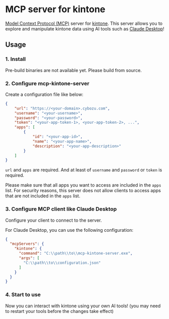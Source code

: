 # MCP server for kintone

[Model Context Protocol (MCP)](https://modelcontextprotocol.io/) server for [kintone](https://kintone.cybozu.co.jp/).
This server allows you to explore and manipulate kintone data using AI tools such as [Claude Desktop](https://claude.ai/download)!


## Usage

### 1. Install

Pre-build binaries are not available yet. Please build from source.


### 2. Configure mcp-kintone-server

Create a configuration file like below:

```json
{
    "url": "https://<your-domain>.cybozu.com",
    "username": "<your-username>",
    "password": "<your-password>",
    "token": "<your-app-token-1>, <your-app-token-2>, ...",
    "apps": [
        {
            "id": "<your-app-id>",
            "name": "<your-app-name>",
            "description": "<your-app-description>"
        }
    ]
}
```

`url` and `apps` are required.
And at least of `username` and `password` or `token` is required.

Please make sure that all apps you want to access are included in the `apps` list.
For security reasons, this server does not allow clients to access apps that are not included in the `apps` list.


### 3. Configure MCP client like Claude Desktop

Configure your client to connect to the server.

For Claude Desktop, you can use the following configuration:

```json
{
  "mcpServers": {
    "kintone": {
      "command": "C:\\path\\to\\mcp-kintone-server.exe",
      "args": [
        "C:\\path\\to\\configuration.json"
      ]
    }
  }
}
```


### 4. Start to use

Now you can interact with kintone using your own AI tools!
(you may need to restart your tools before the changes take effect)
